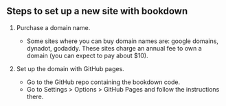 ## Steps to set up a new site with bookdown

1. Purchase a domain name.

    - Some sites where you can buy domain names are: google domains, dynadot,
    godaddy. These sites charge an annual fee to own a domain (you can expect
    to pay about $10).

2. Set up the domain with GitHub pages.

    - Go to the GitHub repo containing the bookdown code.
    - Go to Settings > Options > GitHub Pages and follow the instructions there.



